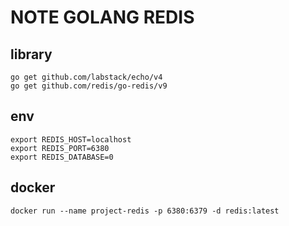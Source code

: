 # NOTE GOLANG REDIS

## library
    go get github.com/labstack/echo/v4
    go get github.com/redis/go-redis/v9

## env
    export REDIS_HOST=localhost
    export REDIS_PORT=6380
    export REDIS_DATABASE=0

## docker
    docker run --name project-redis -p 6380:6379 -d redis:latest